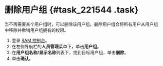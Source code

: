 # 删除用户组 {#task_221544 .task}

当不再需要某个用户组时，可以删除该用户组。删除用户组会将所有用户从用户组中移除并撤销用户组拥有的权限。

1.  登录 [RAM 控制台](https://ram.console.aliyun.com/)。
2.  在左侧导航栏的**人员管理**菜单下，单击**用户组**。
3.  在**用户组名称/显示名称**列表下，找到目标用户组，单击**删除**。
4.  单击**确认**。

